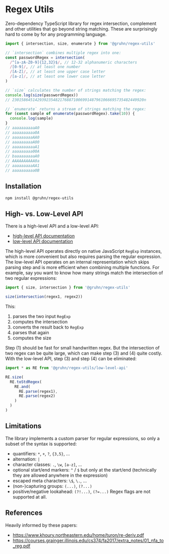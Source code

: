 # Regex Utils

Zero-dependency TypeScript library for regex intersection, complement and other utilities that go beyond string matching.
These are surprisingly hard to come by for any programming language.

```typescript
import { intersection, size, enumerate } from '@gruhn/regex-utils'

// `intersection` combines multiple regex into one:
const passwordRegex = intersection(
  /^[a-zA-Z0-9]{12,32}$/, // 12-32 alphanumeric characters
  /[0-9]/, // at least one number
  /[A-Z]/, // at least one upper case letter   
  /[a-z]/, // at least one lower case letter
)

// `size` calculates the number of strings matching the regex: 
console.log(size(passwordRegex))
// 2301586451429392354821768871006991487961066695735482449920n

// `enumerate` returns a stream of strings matching the regex:
for (const sample of enumerate(passwordRegex).take(10)) {
  console.log(sample)
}
// aaaaaaaaaaA0
// aaaaaaaaaa0A
// aaaaaaaaaAA0
// aaaaaaaaaA00
// aaaaaaaaaaA1
// aaaaaaaaa00A
// baaaaaaaaaA0
// AAAAAAAAAA0a
// aaaaaaaaaAA1
// aaaaaaaaaa0B
```

## Installation

```bash
npm install @gruhn/regex-utils
```

## High- vs. Low-Level API

There is a high-level API and a low-level API:

 - [high-level API documentation](https://gruhn.github.io/regex-utils/modules/High-level_API.html)
 - [low-level API documentation](https://gruhn.github.io/regex-utils/modules/Low-Level_API.html)

The high-level API operates directly on native JavaScript `RegExp` instances,
which is more convenient but also requires parsing the regular expression.
The low-level API operates on an internal representation
which skips parsing step and is more efficient when combining multiple functions.
For example, say you want to know how many strings match the intersection
of two regular expressions:

```typescript
import { size, intersection } from '@gruhn/regex-utils'

size(intersection(regex1, regex2))
```

This:
1. parses the two input `RegExp`
2. computes the intersection
3. converts the result back to `RegExp`
4. parses that again
5. computes the size

Step (1) should be fast for small handwritten regex.
But the intersection of two regex can be quite large, 
which can make step (3) and (4) quite costly.
With the low-level API, step (3) and step (4) can be eliminated:

```typescript
import * as RE from '@gruhn/regex-utils/low-level-api'

RE.size(
  RE.toStdRegex(
    RE.and(
      RE.parse(regex1),
      RE.parse(regex2)
    )
  )
)
```

<!--

## Todo Utilities

* recognize regex prone to catastrophic backtracking
  - https://www.regular-expressions.info/catastrophic.html
  - https://www.youtube.com/watch?v=DDe-S3uef2w
* check equivalence of two regex or find counterexample string

-->

## Limitations

The library implements a custom parser for regular expressions,
so only a subset of the syntax is supported:
 - quantifiers: `*`, `+`, `?`, `{3,5}`, ...
 - alternation: `|`
 - character classes: `.`, `\w`, `[a-z]`, ...
 - optional start/end markers: `^` / `$` but only at the start/end
   (technically they are allowed anywhere in the expression)
 - escaped meta characters: `\$`, `\.`, ...
 - (non-)capturing groups: `(...)`, `(?...)`
 - positive/negative lookahead: `(?!...)`, `(?=...)`
Regex flags are not supported at all.

## References

Heavily informed by these papers:
- https://www.khoury.northeastern.edu/home/turon/re-deriv.pdf
- https://courses.grainger.illinois.edu/cs374/fa2017/extra_notes/01_nfa_to_reg.pdf
